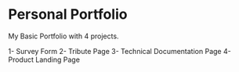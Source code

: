 # Personal Portfolio

My Basic Portfolio with 4 projects.

1- Survey Form
2- Tribute Page
3- Technical Documentation Page
4- Product Landing Page
